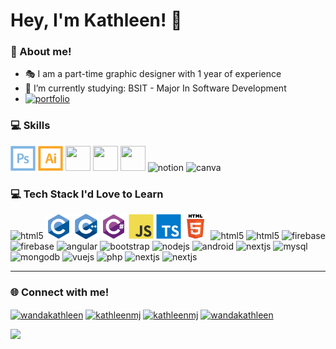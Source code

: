 # Hey, I'm Kathleen! 👋


### 💫 About me!
- 🎭 I am a part-time graphic designer with 1 year of experience 
- 🌱 I’m currently studying: BSIT - Major In Software Development
- [![portfolio](https://img.shields.io/badge/my_portfolio-000?style=for-the-badge&logo=ko-fi&logoColor=white)](https://wandakathleen.github.io/portfolio/)

### 💻  Skills
<img src="https://raw.githubusercontent.com/devicons/devicon/master/icons/photoshop/photoshop-line.svg" alt="photoshop" width="40" height="40"/> </a> 
<img src="https://raw.githubusercontent.com/devicons/devicon/master/icons/illustrator/illustrator-line.svg" alt="photoshop" width="40" height="40"/> 
<img src="https://uxwing.com/wp-content/themes/uxwing/download/brands-and-social-media/sony-vegas-logo-icon.png" width="40" height="40"/> </a>
<img src="https://www.cdnlogo.com/logos/m/82/microsoft-365.svg" width="40" height="40"/> </a>
<img src="https://www.cdnlogo.com/logos/b/32/blender.svg" width="40" height="40"/> </a> 
<img src="https://www.cdnlogo.com/logos/n/50/notion.svg" alt="notion" width="40" height="40"/> </a> 
<img src="https://www.cdnlogo.com/logos/c/7/canva.svg" alt="canva" width="40" height="40"/> </a> 




### 💻 Tech Stack I'd Love to Learn
<img src="https://www.vectorlogo.zone/logos/python/python-icon.svg" alt="html5" width="40" height="40"/> </a>
<img src="https://raw.githubusercontent.com/devicons/devicon/master/icons/c/c-original.svg" alt="c" width="40" height="40"/> </a> 
<img src="https://raw.githubusercontent.com/devicons/devicon/master/icons/cplusplus/cplusplus-original.svg" alt="cplusplus" width="40" height="40"/> </a> 
<img src="https://raw.githubusercontent.com/devicons/devicon/master/icons/csharp/csharp-original.svg" alt="csharp" width="40" height="40"/> </a> 
<img src="https://raw.githubusercontent.com/devicons/devicon/master/icons/javascript/javascript-original.svg" width="40" height="40"/> </a> 
<img src="https://raw.githubusercontent.com/devicons/devicon/master/icons/typescript/typescript-original.svg" alt="typescript" width="40" height="40"/> </a> 
<img src="https://raw.githubusercontent.com/devicons/devicon/master/icons/html5/html5-original-wordmark.svg" alt="html5" width="40" height="40"/> </a> 
<img src="https://www.vectorlogo.zone/logos/java/java-icon.svg" alt="html5" width="40" height="40"/> </a>
<img src="https://www.vectorlogo.zone/logos/figma/figma-icon.svg" alt="html5" width="40" height="40"/> </a> 
<img src="https://www.vectorlogo.zone/logos/google_cloud/google_cloud-icon.svg" alt="firebase" width="40" height="40"/> </a> 
<img src="https://www.vectorlogo.zone/logos/firebase/firebase-icon.svg" alt="firebase" width="40" height="40"/> </a> 
<img src="https://www.vectorlogo.zone/logos/angular/angular-icon.svg" alt="angular" width="40" height="40"/> </a> 
<img src="https://www.vectorlogo.zone/logos/getbootstrap/getbootstrap-icon.svg" alt="bootstrap" width="40" height="40"/> </a> 
<img src="https://www.vectorlogo.zone/logos/nodejs/nodejs-icon.svg" alt="nodejs" width="40" height="40"/> </a> 
<img src="https://www.vectorlogo.zone/logos/android/android-tile.svg" alt="android" width="40" height="40"/> </a> 
<img src="https://www.cdnlogo.com/logos/n/80/next-js.svg" alt="nextjs" width="40" height="40"/> </a> 
<img src="https://www.cdnlogo.com/logos/m/78/mysql.svg" alt="mysql" width="40" height="40"/> </a> 
<img src="https://www.cdnlogo.com/logos/m/30/mongodb-icon.svg" alt="mongodb" width="40" height="40"/> </a> 
<img src="https://www.cdnlogo.com/logos/v/84/vue-js.svg" alt="vuejs" width="40" height="40"/> </a> 
<img src="https://www.cdnlogo.com/logos/p/71/php.svg" alt="php" width="40" height="40"/> </a> 
<img src="https://www.cdnlogo.com/logos/r/63/react.svg" alt="nextjs" width="40" height="40"/> </a> 
<img src="https://www.cdnlogo.com/logos/t/58/tailwind-css.svg" alt="nextjs" width="40" height="40"/> </a> 


---
### 🌐 Connect with me!
<p align="left">
<a href="https://linkedin.com/in/wandakathleen" target="blank"><img align="center" src="https://raw.githubusercontent.com/rahuldkjain/github-profile-readme-generator/master/src/images/icons/Social/linked-in-alt.svg" alt="wandakathleen" height="30" width="40" /></a>
<a href="https://www.behance.net/kathleenmj" target="blank"><img align="center" src="https://raw.githubusercontent.com/rahuldkjain/github-profile-readme-generator/master/src/images/icons/Social/behance.svg" alt="kathleenmj" height="30" width="40" /></a>
<a href="https://facebook.com/cabaneroswanda" target="blank"><img align="center" src="https://raw.githubusercontent.com/rahuldkjain/github-profile-readme-generator/master/src/images/icons/Social/facebook.svg" alt="kathleenmj" height="30" width="40" /></a>
<a href="https://paypal.me/wandakathleen" target="blank"><img align="center" src="https://img.shields.io/badge/paypal-0079C1?style=for-the-badge&logo=paypal&logoColor=white" alt="wandakathleen" height="30" width="100" /></a>




[![](https://visitcount.itsvg.in/api?id=wandakathleen&icon=0&color=10)](https://visitcount.itsvg.in)
